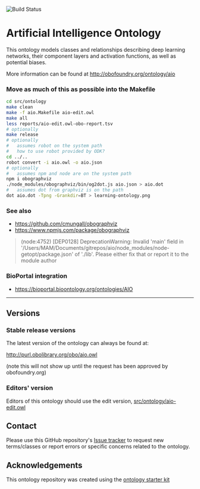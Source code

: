 
![Build Status](https://github.com/berkeleybop/aio/workflows/CI/badge.svg)
# Artificial Intelligence Ontology

This ontology models classes and relationships describing deep learning networks, their component layers and activation functions, as well as potential biases.

More information can be found at http://obofoundry.org/ontology/aio

### Move as much of this as possible into the Makefile

```Bash
cd src/ontology
make clean
make -f aio.Makefile aio-edit.owl
make all
less reports/aio-edit.owl-obo-report.tsv
# optionally
make release
# optionally
#   assumes robot on the system path
#   how to use robot provided by ODK?
cd ../..
robot convert -i aio.owl -o aio.json
# optionally
#   assumes npm and node are on the system path
npm i obographviz
./node_modules/obographviz/bin/og2dot.js aio.json > aio.dot
#   assumes dot from graphviz is on the path
dot aio.dot -Tpng -Grankdir=BT > learning-ontology.png

```

### See also
- https://github.com/cmungall/obographviz
- https://www.npmjs.com/package/obographviz

> (node:4752) [DEP0128] DeprecationWarning: Invalid 'main' field in '/Users/MAM/Documents/gitrepos/aio/node_modules/node-getopt/package.json' of './lib'. Please either fix that or report it to the module author

### BioPortal integration
- https://bioportal.bioontology.org/ontologies/AIO

----

## Versions

### Stable release versions

The latest version of the ontology can always be found at:

http://purl.obolibrary.org/obo/aio.owl

(note this will not show up until the request has been approved by obofoundry.org)

### Editors' version

Editors of this ontology should use the edit version, [src/ontology/aio-edit.owl](src/ontology/aio-edit.owl)

## Contact

Please use this GitHub repository's [Issue tracker](https://github.com/turbomam/aio/issues) to request new terms/classes or report errors or specific concerns related to the ontology.

## Acknowledgements

This ontology repository was created using the [ontology starter kit](https://github.com/INCATools/ontology-starter-kit)
